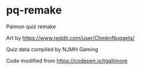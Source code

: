 # pq-remake
Paimon quiz remake

Art by https://www.reddit.com/user/ChmknNuggets/

Quiz data compiled by NJMH Gaming 

Code modified from https://codepen.io/tgallimore 
